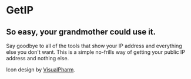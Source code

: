 # GetIP

## So easy, your grandmother could use it.

Say goodbye to all of the tools that show your IP address and everything else you don't want. This is a simple no-frills way of getting your public IP address and nothing else.

Icon design by [VisualPharm](http://www.visualpharm.com/).